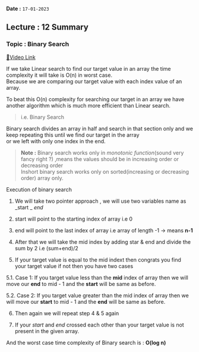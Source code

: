 **Date :** `17-01-2023`
## Lecture : 12 Summary
### Topic : Binary Search
[📍Video Link](https://www.youtube.com/watch?v=YJeoQBevNVo&list=PLDzeHZWIZsTryvtXdMr6rPh4IDexB5NIA&index=12&t=3s&ab_channel=CodeHelp-byBabbar)

If we take Linear search to find our target value in an array the time complexity it will take is O(n) in worst case. <br>
Because we are comparing our target value with each index value of an array.

To beat this O(n) complexity for searching our target in an array we have another algorithm which is much more efficient than Linear search.
>i.e. Binary Search

Binary search divides an array in half and search in that section only and we keep repeating this until we find our target in the array<br>
or we left with only one index in the end.

>**Note :** Binary search works only in _monotonic function_(sound very fancy right ?) ,means the values should be in increasing order or decreasing order<br>
>Inshort binary search works only on sorted(increasing or decreasing order) array only.

Execution of binary search

1. We will take two pointer approach , we will use two variables name as _start _  _end_ 

2. start will point to the starting index of array i.e 0

3. end will point to the last index of array i.e array of length -1 -> means **n-1**

4. After that we will take the mid index by adding star & end and divide the sum by 2 i.e (sum+end)/2

5. If your target value is equal to the mid indext then congrats you find your target value if not then you have two cases

  5.1. Case 1: If you target value less than the **mid** index of array then we will move our **end** to mid - 1 and the **start** will be same as before.

  5.2. Case 2: If you target value greater than the mid index of array then we will move our **start** to mid - 1 and the **end** will be same as before.

6. Then again we will repeat step 4 & 5 again

7. If your _start_ and _end_ crossed each other than your target value is not present in the given array.

And the worst case time complexity of Binary search is : **O(log n)** 
